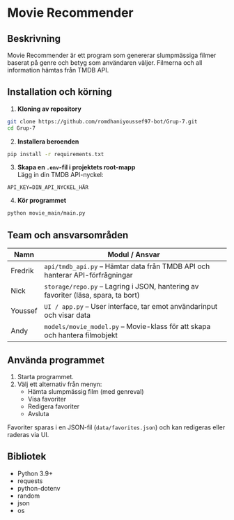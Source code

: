# Movie Recommender

## Beskrivning
Movie Recommender är ett program som genererar slumpmässiga filmer baserat på genre och betyg som användaren väljer. Filmerna och all information hämtas från TMDB API.

## Installation och körning

1. **Kloning av repository**
```bash
git clone https://github.com/romdhaniyoussef97-bot/Grup-7.git
cd Grup-7
```

2. **Installera beroenden**
```bash
pip install -r requirements.txt
```

3. **Skapa en `.env`-fil i projektets root-mapp**  
   Lägg in din TMDB API-nyckel:
```
API_KEY=DIN_API_NYCKEL_HÄR
```

4. **Kör programmet**
```bash
python movie_main/main.py
```

## Team och ansvarsområden

| Namn   | Modul / Ansvar |
|--------|----------------|
| Fredrik | `api/tmdb_api.py` – Hämtar data från TMDB API och hanterar API-förfrågningar |
| Nick    | `storage/repo.py` – Lagring i JSON, hantering av favoriter (läsa, spara, ta bort) |
| Youssef | `UI / app.py` – User interface, tar emot användarinput och visar data |
| Andy    | `models/movie_model.py` – Movie-klass för att skapa och hantera filmobjekt |

## Använda programmet
1. Starta programmet.  
2. Välj ett alternativ från menyn:  
   - Hämta slumpmässig film (med genreval)  
   - Visa favoriter  
   - Redigera favoriter  
   - Avsluta  

Favoriter sparas i en JSON-fil (`data/favorites.json`) och kan redigeras eller raderas via UI.

## Bibliotek
- Python 3.9+  
- requests  
- python-dotenv  
- random  
- json  
- os  

